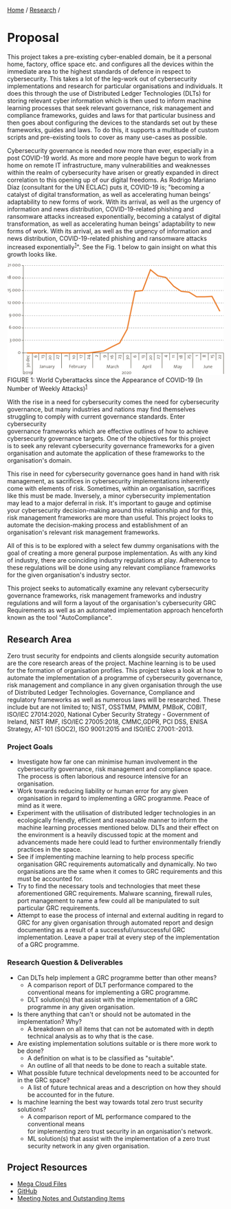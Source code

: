 [Home](../../index.md) / [Research](../index.md) /
# Proposal
This project takes a pre-existing cyber-enabled domain, be it a personal home, 
factory, office space etc. and configures all the devices within the immediate 
area to the highest standards of defence in respect to cybersecurity. This 
takes a lot of the leg-work out of cybersecurity implementations and research 
for particular organisations and individuals. It does this through the use of 
Distributed Ledger Technologies (DLTs) for storing relevant cyber information 
which is then used to inform machine learning processes that seek relevant 
governance, risk management and compliance frameworks, guides and laws for that 
particular business and then goes about configuring the devices to the 
standards set out by these frameworks, guides and laws. To do this, it supports
a multitude of custom scripts and pre-existing tools to cover as many use-cases
as possible.

Cybersecurity governance is needed now more than ever, especially in a post 
COVID-19 world. As more and more people have begun to work from home on remote 
IT infrastructure, many vulnerabilities and weaknesses within the realm of 
cybersecurity have arisen or greatly expanded in direct correlation to this 
opening up of our digital freedoms. As Rodrigo Mariano Díaz (consultant for the
UN ECLAC) puts it, COVID-19 is; "becoming a catalyst of digital transformation,
as well as accelerating human beings’ adaptability to new forms of work. With 
its arrival, as well as the urgency of information and news distribution, 
COVID-19-related phishing and ransomware attacks increased exponentially, 
becoming a catalyst of digital transformation, as well as accelerating human 
beings’ adaptability to new forms of work. With its arrival, as well as the 
urgency of information and news distribution, COVID-19-related phishing and 
ransomware attacks increased 
exponentially<sup>[1](bibliography/index.md)</sup>". See the Fig. 1 below  to 
gain insight on what this growth looks like.

![Figure 1](assets/Figure1_1Edited.png)
FIGURE 1: World Cyberattacks since the Appearance of COVID-19 (In Number of 
Weekly Attacks)<sup>[1](bibliography/index.md)</sup>

With  the  rise  in  a  need  for  cybersecurity  comes  the  need for 
cybersecurity governance, but many industries and nations may find themselves 
struggling to comply with current governance  standards.  Enter  cybersecurity  
governance  frameworks which are  effective  outlines  of  how  to  achieve  
cybersecurity governance  targets.  One of the objectives for  this  project  
is to seek any relevant cybersecurity governance frameworks for a given 
organisation and automate the application of these frameworks to the 
organisation's domain.

This rise in need for cybersecurity governance goes hand in hand with risk 
management, as sacrifices in cybersecurity implementations inherently come with 
elements of risk. Sometimes, within an organisation, sacrifices like this must 
be made. Inversely, a minor cybersecurity implementation may lead to a major 
deferral in risk. It's important to gauge and optimise your cybersecurity 
decision-making around this relationship and for this, risk management 
frameworks are more than useful. This project looks to automate the 
decision-making process and establishment of an organisation's relevant risk 
management frameworks.

All of this is to be explored with a select few dummy organisations with the 
goal of creating a more general purpose implementation. As with any kind of 
industry, there are coinciding industry regulations at play. Adherence to these 
regulations will be done using any relevant compliance frameworks for the 
given organisation's industry sector.

This project seeks to automatically examine any relevant cybersecurity 
governance frameworks, risk management frameworks and industry regulations and 
will form a layout of the organisation's cybersecurity GRC Requirements as well 
as an automated implementation approach henceforth known as the tool 
"AutoCompliance".

## Research Area
Zero trust security for endpoints and clients alongside security automation are 
the core research areas of the project. Machine learning is to be used for the 
formation of organisation profiles. This project takes a look at how to 
automate the implementation of a programme of cybersecurity governance, 
risk management and compliance in any given organisation through the use of 
Distributed Ledger Technologies. Governance, Compliance and regulatory 
frameworks as well as numerous laws will be researched. These include but are 
not limited to; NIST, OSSTMM, PMMM, PMBoK, COBIT, ISO/IEC 27014:2020, National 
Cyber Security Strategy - Government of Ireland, NIST RMF, ISO/IEC 27005:2018, 
CMMC,GDPR, PCI DSS, ENISA Strategy, AT-101 (SOC2), ISO 9001:2015 and ISO/IEC 
27001:-2013.

### Project Goals
- Investigate how far one can minimise human involvement in the cybersecurity 
governance, risk management and compliance space. The process is often 
laborious and resource intensive for an organisation.
- Work towards reducing liability or human error for any given organisation in 
regard to implementing a GRC programme. Peace of mind as it were.
- Experiment with the utilisation of distributed ledger technologies in an 
ecologically friendly, efficient and reasonable manner to inform the machine 
learning processes mentioned below. DLTs and their effect on the environment is 
a heavily discussed topic at the moment and advancements made here could lead 
to further environmentally friendly practices in the space.
- See if implementing machine learning to help process specific organisation 
GRC requirements automatically and dynamically. No two organisations are the 
same when it comes to GRC requirements and this must be accounted for.
- Try to find the necessary tools and technologies that meet these 
aforementioned GRC requirements. Malware scanning, firewall rules, port 
management to name a few could all be manipulated to suit particular GRC 
requirements.
- Attempt to ease the process of internal and external auditing in regard to 
GRC for any given organisation through automated report and design documenting 
as a result of a successful/unsuccessful GRC implementation. Leave a paper 
trail at every step of the implementation of a GRC programme. 

### Research Question & Deliverables
- Can DLTs help implement a GRC programme better than other means?
  - A comparison report of DLT performance compared to the conventional means 
  for implementing a GRC programme.
  - DLT solution(s) that assist with the implementation of a GRC programme in 
  any given organisation. 
- Is there anything that can't or should not be automated in the 
implementation? Why? 
  - A breakdown on all items that can not be automated with in depth technical 
  analysis as to why that is the case.
- Are existing implementation solutions suitable or is there more work to be 
done?
  - A definition on what is to be classified as "suitable".
  - An outline of all that needs to be done to reach a suitable state.
- What possible future technical developments need to be accounted for in the 
GRC space?
  - A list of future technical areas and a description on how they should be 
  accounted for in the future.
- Is machine learning the best way towards total zero trust security solutions?
  - A comparison report of ML performance compared to the conventional means \
  for implementing zero trust security in an organisation's network.
  - ML solution(s) that assist with the implementation of a zero trust security 
  network in any given organisation.

## Project Resources
- [Mega Cloud Files](https://mega.nz/folder/GgpV3QJT#12NyyoDLzVzn425jrK8EOQ) 
- [GitHub](https://github.com/andrewk10/AutoCompliance)
- [Meeting Notes and Outstanding Items](https://docs.google.com/document/d/1gxrai-zpmATkwgbDc8EFp_WIKIwZ2ojA_dCE4tvENAk/edit?usp=sharing)